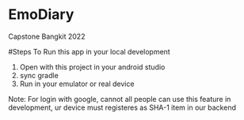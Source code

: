 # EmoDiary
Capstone Bangkit 2022

#Steps To Run this app in your local development
1. Open with this project in your android studio
2. sync gradle
3. Run in your emulator or real device

Note: For login with google, cannot all people can use this feature in development, ur device must registeres as SHA-1 item in our backend 
